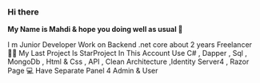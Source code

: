 ### Hi there 
**My Name is Mahdi & hope you doing well as usual  👋**

I m Junior Developer 
Work on Backend .net core about 2 years Freelancer 👨‍💻
My Last Project Is StarProject In This Account
Use C# , Dapper , Sql , MongoDb , Html & Css , API , Clean Architecture ,Identity Server4 , Razor Page 💻
Have Separate Panel 4 Admin & User 


